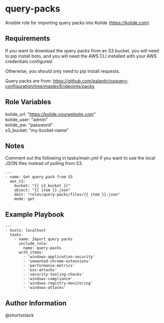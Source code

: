 query-packs
=========

Ansible role for importing query packs into Kolide (https://kolide.com)

Requirements
------------

If you want to download the query packs from an S3 bucket, you will need to pip install boto, and you will need the AWS CLI installed with your AWS credentials configured.

Otherwise, you should only need to pip install requests.

Query packs are from: https://github.com/palantir/osquery-configuration/tree/master/Endpoints/packs

Role Variables
--------------

kolide_url: "https://kolide.yourwebsite.com"   
kolide_user: "admin"  
kolide_pw: "password"  
s3_bucket: "my-bucket-name"

Notes
----------------

Comment out the following in tasks/main.yml if you want to use the local JSON files instead of pulling from S3.
```
---
- name: Get query pack from S3
  aws_s3:
    bucket: "{{ s3_bucket }}"
    object: "{{ item }}.json"
    dest: "roles/query-packs/files/{{ item }}.json"
    mode: get
```

Example Playbook
----------------
```
---
- hosts: localhost
  tasks:
    - name: Import query packs
      include_role:
        name: query-packs
      with_items:
        - 'windows-application-security'
        - 'unwanted-chrome-extensions'
        - 'performance-metrics'
        - 'osx-attacks'
        - 'security-tooling-checks'
        - 'windows-compliance'
        - 'windows-registry-monitoring'
        - 'windows-attacks'
```

Author Information
------------------

@shortxstack
